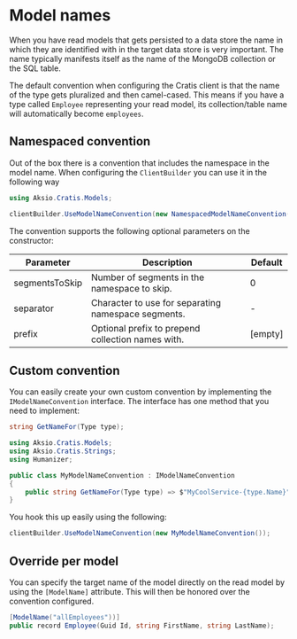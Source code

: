 # Model names

When you have read models that gets persisted to a data store the name in which they are identified with in the
target data store is very important. The name typically manifests itself as the name of the MongoDB collection or
the SQL table.

The default convention when configuring the Cratis client is that the name of the type gets pluralized and then
camel-cased. This means if you have a type called `Employee` representing your read model, its collection/table
name will automatically become `employees`.

## Namespaced convention

Out of the box there is a convention that includes the namespace in the model name.
When configuring the `ClientBuilder` you can use it in the following way

```csharp
using Aksio.Cratis.Models;

clientBuilder.UseModelNameConvention(new NamespacedModelNameConvention());
```

The convention supports the following optional parameters on the constructor:

| Parameter | Description | Default |
| --------- | ----------- | ------- |
| segmentsToSkip | Number of segments in the namespace to skip. | 0 |
| separator | Character to use for separating namespace segments. | - |
| prefix | Optional prefix to prepend collection names with. | [empty] |

## Custom convention

You can easily create your own custom convention by implementing the `IModelNameConvention` interface.
The interface has one method that you need to implement:

```csharp
string GetNameFor(Type type);
```

```csharp
using Aksio.Cratis.Models;
using Aksio.Cratis.Strings;
using Humanizer;

public class MyModelNameConvention : IModelNameConvention
{
    public string GetNameFor(Type type) => $"MyCoolService-{type.Name}";
}
```

You hook this up easily using the following:

```csharp
clientBuilder.UseModelNameConvention(new MyModelNameConvention());
```

## Override per model

You can specify the target name of the model directly on the read model by using the `[ModelName]` attribute.
This will then be honored over the convention configured.

```csharp
[ModelName("allEmployees"))]
public record Employee(Guid Id, string FirstName, string LastName);
```
